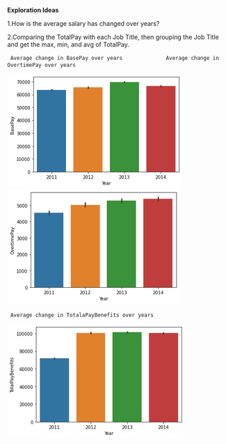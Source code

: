 **Exploration Ideas**

1.How is the average salary has changed over years?

2.Comparing the TotalPay with each Job Title, then grouping the Job Title and get the max, min, and avg of TotalPay.

     Average change in BasePay over years              Average change in OvertimePay over years
![](download.png)         ![](OvertimePay.png)

     Average change in TotalaPayBenefits over years
![](TotalPayBenefits.png)
